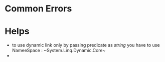 # Common Errors 


# Helps 
- to use dynamic link only by passing predicate as *string* you have to use NameeSpace : ~System.Linq.Dynamic.Core~ 
- 
